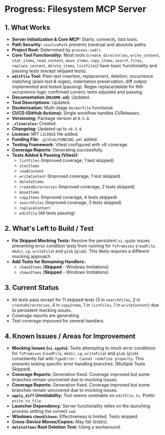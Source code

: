 <!-- Version: 4.13 | Last Updated: 2025-04-06 | Updated By: Roo -->
# Progress: Filesystem MCP Server

## 1. What Works

- **Server Initialization & Core MCP:** Starts, connects, lists tools.
- **Path Security:** `resolvePath` prevents traversal and absolute paths.
- **Project Root:** Determined by `process.cwd()`.
- **Core Tool Functionality:** Most tools (`create_directories`, `write_content`, `stat_items`, `read_content`, `move_items`, `copy_items`, `search_files`, `replace_content`, `delete_items`, `listFiles`) have basic functionality and passing tests (except skipped tests).
- **`editFile` Tool:** Plain text insertion, replacement, deletion, occurrence matching (plain text & regex), indentation preservation, diff output implemented and tested (passing). Regex replace/delete for Nth occurrence logic confirmed correct; tests adjusted and passing.
- **Documentation (`README.md`):** Updated.
- **Tool Descriptions:** Updated.
- **Dockerization:** Multi-stage `Dockerfile` functional.
- **CI/CD (GitHub Actions):** Single workflow handles CI/Releases.
- **Versioning:** Package version at `0.5.8`.
- **`.clinerules`:** Created.
- **Changelog:** Updated up to `v0.5.8`.
- **License:** MIT `LICENSE` file added.
- **Funding File:** `.github/FUNDING.yml` added.
- **Testing Framework:** Vitest configured with v8 coverage.
- **Coverage Reports:** Generating successfully.
- **Tests Added & Passing (Vitest):**
    - `listFiles` (Improved coverage, 1 test skipped)
    - `statItems`
    - `readContent`
    - `writeContent` (Improved coverage, 1 test skipped)
    - `deleteItems`
    - `createDirectories` (Improved coverage, 2 tests skipped)
    - `moveItems`
    - `copyItems` (Improved coverage, 4 tests skipped)
    - `searchFiles` (Improved coverage, 3 tests skipped)
    - `replaceContent`
    - `editFile` (All tests passing)

## 2. What's Left to Build / Test

- **Fix Skipped Mocking Tests:** Resolve the persistent `vi.spyOn` issues preventing error condition tests from running for `fsPromises` (`readFile`, `mkdir`, `cp`, `writeFile`) and `glob` (`glob`). This likely requires a different mocking approach.
- **Add Tests for Remaining Handlers:**
    - `chmodItems` (**Skipped** - Windows limitations)
    - `chownItems` (**Skipped** - Windows limitations)

## 3. Current Status

- All tests pass except for 11 skipped tests (3 in `searchFiles`, 2 in `createDirectories`, 4 in `copyItems`, 1 in `listFiles`, 1 in `writeContent`) due to persistent mocking issues.
- Coverage reports are generating.
- Test coverage improved for several handlers.

## 4. Known Issues / Areas for Improvement

- **Mocking Issues (`vi.spyOn`):** Tests attempting to mock error conditions for `fsPromises` (`readFile`, `mkdir`, `cp`, `writeFile`) and `glob` (`glob`) consistently fail with `TypeError: Cannot redefine property`. This prevents testing specific error handling branches. (Multiple Tests Skipped).
- **Coverage Reports:** Generation fixed. Coverage improved but some branches remain uncovered due to mocking issues.
- **Coverage Reports:** Generation fixed. Coverage improved but some branches remain uncovered due to mocking issues.
- **`apply_diff` Unreliability:** Tool seems unreliable on `editFile.ts`. Prefer `write_to_file`.
- **Launcher Dependency:** Server functionality relies on the launching process setting the correct `cwd`.
- **Windows `chmod`/`chown`:** Effectiveness is limited. Tests skipped.
- **Cross-Device Moves/Copies:** May fail (`EXDEV`).
- **`deleteItems` Root Deletion Test:** Using a workaround.
